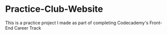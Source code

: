 # Practice-Club-Website
This is a practice project I made as part of completing Codecademy's Front-End Career Track
